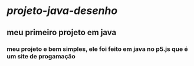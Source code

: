 # *projeto-java-desenho*
## meu primeiro projeto em java

### meu projeto e bem simples, ele foi feito em java no p5.js que é um site de progamação
